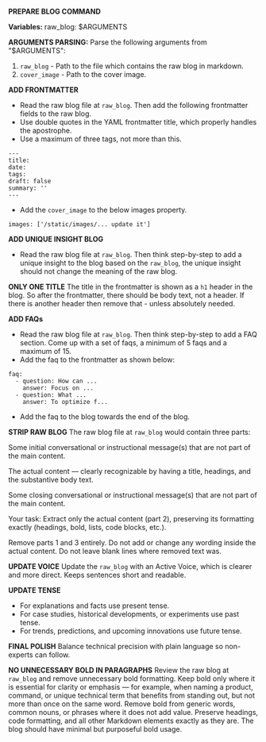 **PREPARE BLOG COMMAND**

**Variables:**
raw_blog: $ARGUMENTS

**ARGUMENTS PARSING:**
Parse the following arguments from "$ARGUMENTS":

1. `raw_blog` - Path to the file which contains the raw blog in markdown.
2. `cover_image` - Path to the cover image.

**ADD FRONTMATTER**

- Read the raw blog file at `raw_blog`. Then add the following frontmatter fields to the raw blog.
- Use double quotes in the YAML frontmatter title, which properly handles the apostrophe.
- Use a maximum of three tags, not more than this.

```
---
title:
date:
tags:
draft: false
summary: ''
---
```

- Add the `cover_image` to the below images property.

```
images: ['/static/images/... update it']
```

**ADD UNIQUE INSIGHT BLOG**

- Read the raw blog file at `raw_blog`. Then think step-by-step to add a unique insight to the blog based on the `raw_blog`, the unique insight should not change the meaning of the raw blog.

**ONLY ONE TITLE**
The title in the frontmatter is shown as a `h1` header in the blog. So after the frontmatter, there should be body text, not a header. If there is another header then remove that - unless absolutely needed.

**ADD FAQs**

- Read the raw blog file at `raw_blog`. Then think step-by-step to add a FAQ section. Come up with a set of faqs, a minimum of 5 faqs and a maximum of 15.
- Add the faq to the frontmatter as shown below:

```
faq:
  - question: How can ...
    answer: Focus on ...
  - question: What ...
    answer: To optimize f...
```

- Add the faq to the blog towards the end of the blog.

**STRIP RAW BLOG**
The raw blog file at `raw_blog` would contain three parts:

Some initial conversational or instructional message(s) that are not part of the main content.

The actual content — clearly recognizable by having a title, headings, and the substantive body text.

Some closing conversational or instructional message(s) that are not part of the main content.

Your task: Extract only the actual content (part 2), preserving its formatting exactly (headings, bold, lists, code blocks, etc.).

Remove parts 1 and 3 entirely. Do not add or change any wording inside the actual content. Do not leave blank lines where removed text was.

**UPDATE VOICE**
Update the `raw_blog` with an Active Voice, which is clearer and more direct.
Keeps sentences short and readable.

**UPDATE TENSE**

- For explanations and facts use present tense.
- For case studies, historical developments, or experiments use past tense.
- For trends, predictions, and upcoming innovations use future tense.

**FINAL POLISH**
Balance technical precision with plain language so non-experts can follow.

**NO UNNECESSARY BOLD IN PARAGRAPHS**
Review the raw blog at `raw_blog` and remove unnecessary bold formatting. Keep bold only where it is essential for clarity or emphasis — for example, when naming a product, command, or unique technical term that benefits from standing out, but not more than once on the same word. Remove bold from generic words, common nouns, or phrases where it does not add value. Preserve headings, code formatting, and all other Markdown elements exactly as they are. The blog should have minimal but purposeful bold usage.
